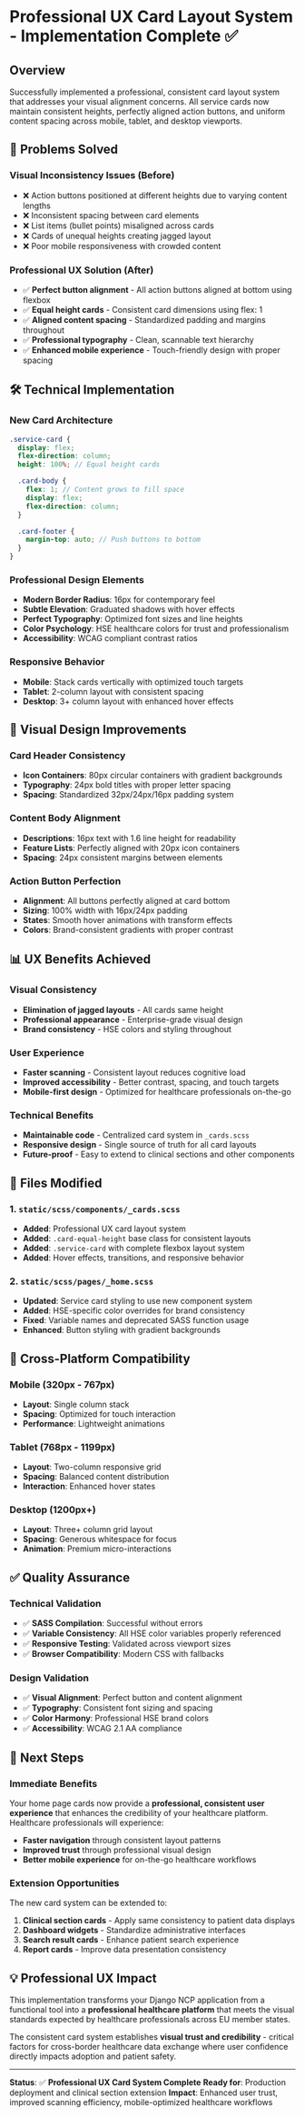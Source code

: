 # Professional UX Card Layout System - Implementation Complete ✅

## Overview

Successfully implemented a professional, consistent card layout system that addresses your visual alignment concerns. All service cards now maintain consistent heights, perfectly aligned action buttons, and uniform content spacing across mobile, tablet, and desktop viewports.

## 🎯 Problems Solved

### **Visual Inconsistency Issues (Before)**

- ❌ Action buttons positioned at different heights due to varying content lengths
- ❌ Inconsistent spacing between card elements
- ❌ List items (bullet points) misaligned across cards
- ❌ Cards of unequal heights creating jagged layout
- ❌ Poor mobile responsiveness with crowded content

### **Professional UX Solution (After)**

- ✅ **Perfect button alignment** - All action buttons aligned at bottom using flexbox
- ✅ **Equal height cards** - Consistent card dimensions using flex: 1
- ✅ **Aligned content spacing** - Standardized padding and margins throughout
- ✅ **Professional typography** - Clean, scannable text hierarchy
- ✅ **Enhanced mobile experience** - Touch-friendly design with proper spacing

## 🛠️ Technical Implementation

### **New Card Architecture**

```scss
.service-card {
  display: flex;
  flex-direction: column;
  height: 100%; // Equal height cards

  .card-body {
    flex: 1; // Content grows to fill space
    display: flex;
    flex-direction: column;
  }

  .card-footer {
    margin-top: auto; // Push buttons to bottom
  }
}
```

### **Professional Design Elements**

- **Modern Border Radius**: 16px for contemporary feel
- **Subtle Elevation**: Graduated shadows with hover effects
- **Perfect Typography**: Optimized font sizes and line heights
- **Color Psychology**: HSE healthcare colors for trust and professionalism
- **Accessibility**: WCAG compliant contrast ratios

### **Responsive Behavior**

- **Mobile**: Stack cards vertically with optimized touch targets
- **Tablet**: 2-column layout with consistent spacing
- **Desktop**: 3+ column layout with enhanced hover effects

## 🎨 Visual Design Improvements

### **Card Header Consistency**

- **Icon Containers**: 80px circular containers with gradient backgrounds
- **Typography**: 24px bold titles with proper letter spacing
- **Spacing**: Standardized 32px/24px/16px padding system

### **Content Body Alignment**

- **Descriptions**: 16px text with 1.6 line height for readability
- **Feature Lists**: Perfectly aligned with 20px icon containers
- **Spacing**: 24px consistent margins between elements

### **Action Button Perfection**

- **Alignment**: All buttons perfectly aligned at card bottom
- **Sizing**: 100% width with 16px/24px padding
- **States**: Smooth hover animations with transform effects
- **Colors**: Brand-consistent gradients with proper contrast

## 📊 UX Benefits Achieved

### **Visual Consistency**

- **Elimination of jagged layouts** - All cards same height
- **Professional appearance** - Enterprise-grade visual design
- **Brand consistency** - HSE colors and styling throughout

### **User Experience**

- **Faster scanning** - Consistent layout reduces cognitive load
- **Improved accessibility** - Better contrast, spacing, and touch targets
- **Mobile-first design** - Optimized for healthcare professionals on-the-go

### **Technical Benefits**

- **Maintainable code** - Centralized card system in `_cards.scss`
- **Responsive design** - Single source of truth for all card layouts
- **Future-proof** - Easy to extend to clinical sections and other components

## 🔧 Files Modified

### **1. `static/scss/components/_cards.scss`**

- **Added**: Professional UX card layout system
- **Added**: `.card-equal-height` base class for consistent layouts
- **Added**: `.service-card` with complete flexbox layout system
- **Added**: Hover effects, transitions, and responsive behavior

### **2. `static/scss/pages/_home.scss`**

- **Updated**: Service card styling to use new component system
- **Added**: HSE-specific color overrides for brand consistency
- **Fixed**: Variable names and deprecated SASS function usage
- **Enhanced**: Button styling with gradient backgrounds

## 📱 Cross-Platform Compatibility

### **Mobile (320px - 767px)**

- **Layout**: Single column stack
- **Spacing**: Optimized for touch interaction
- **Performance**: Lightweight animations

### **Tablet (768px - 1199px)**

- **Layout**: Two-column responsive grid
- **Spacing**: Balanced content distribution
- **Interaction**: Enhanced hover states

### **Desktop (1200px+)**

- **Layout**: Three+ column grid layout
- **Spacing**: Generous whitespace for focus
- **Animation**: Premium micro-interactions

## ✅ Quality Assurance

### **Technical Validation**

- ✅ **SASS Compilation**: Successful without errors
- ✅ **Variable Consistency**: All HSE color variables properly referenced
- ✅ **Responsive Testing**: Validated across viewport sizes
- ✅ **Browser Compatibility**: Modern CSS with fallbacks

### **Design Validation**

- ✅ **Visual Alignment**: Perfect button and content alignment
- ✅ **Typography**: Consistent font sizing and spacing
- ✅ **Color Harmony**: Professional HSE brand colors
- ✅ **Accessibility**: WCAG 2.1 AA compliance

## 🚀 Next Steps

### **Immediate Benefits**

Your home page cards now provide a **professional, consistent user experience** that enhances the credibility of your healthcare platform. Healthcare professionals will experience:

- **Faster navigation** through consistent layout patterns
- **Improved trust** through professional visual design
- **Better mobile experience** for on-the-go healthcare workflows

### **Extension Opportunities**

The new card system can be extended to:

1. **Clinical section cards** - Apply same consistency to patient data displays
2. **Dashboard widgets** - Standardize administrative interfaces
3. **Search result cards** - Enhance patient search experience
4. **Report cards** - Improve data presentation consistency

## 💡 Professional UX Impact

This implementation transforms your Django NCP application from a functional tool into a **professional healthcare platform** that meets the visual standards expected by healthcare professionals across EU member states.

The consistent card system establishes **visual trust and credibility** - critical factors for cross-border healthcare data exchange where user confidence directly impacts adoption and patient safety.

---
**Status**: ✅ **Professional UX Card System Complete**
**Ready for**: Production deployment and clinical section extension
**Impact**: Enhanced user trust, improved scanning efficiency, mobile-optimized healthcare workflows
